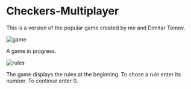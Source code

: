 # Checkers-Multiplayer
This is a version of the popular game created by me and Dimitar Tomov.

![game](https://cloud.githubusercontent.com/assets/12662877/13579693/80dc954e-e4a7-11e5-82a2-43576cd3a4ff.png)

A game in progress.


![rules](https://cloud.githubusercontent.com/assets/12662877/13579690/7d0d89fa-e4a7-11e5-881f-10dd141dea96.png)

The game displays the rules at the beginning. To chose a rule enter its number. To continue enter 0.
